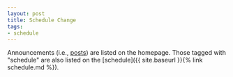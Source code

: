 ```yaml
---
layout: post
title: Schedule Change
tags:
- schedule
---
```


Announcements (i.e., [posts]) are listed on the homepage. Those tagged with
"schedule" are also listed on the [schedule]({{ site.baseurl }}{% link
schedule.md %}).

[posts]: https://jekyllrb.com/docs/posts/
